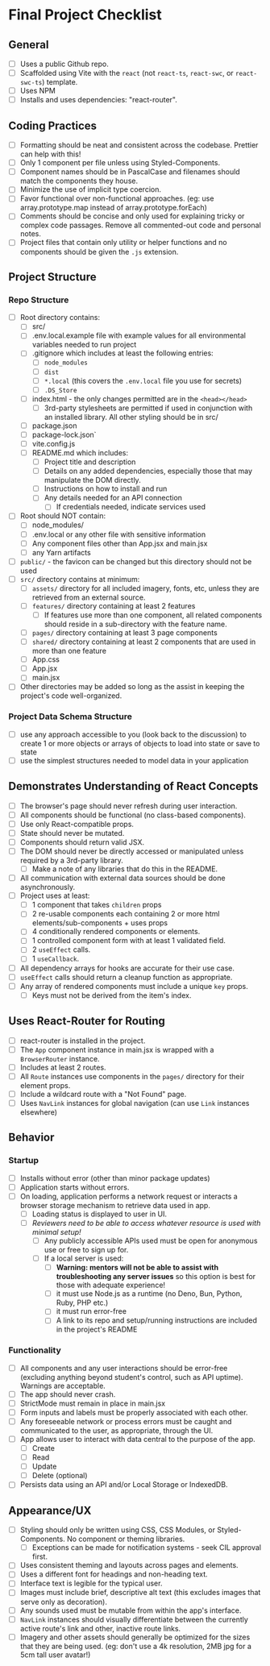 
# Final Project Checklist

## General

- [ ] Uses a public Github repo.
- [ ] Scaffolded using Vite with the `react` (not `react-ts`, `react-swc`, or `react-swc-ts`) template.
- [ ] Uses NPM
- [ ] Installs and uses dependencies: "react-router".

## Coding Practices

- [ ] Formatting should be neat and consistent across the codebase. Prettier can help with this!
- [ ] Only 1 component per file unless using Styled-Components.
- [ ] Component names should be in PascalCase and filenames should match the components they house.
- [ ] Minimize the use of implicit type coercion.
- [ ] Favor functional over non-functional approaches. (eg: use array.prototype.map instead of array.prototype.forEach)
- [ ] Comments should be concise and only used for explaining tricky or complex code passages. Remove all commented-out code and personal notes.
- [ ] Project files that contain only utility or helper functions and no components should be given the `.js` extension.

## Project Structure

### Repo Structure

- [ ] Root directory contains:
  - [ ] src/
  - [ ] .env.local.example file with example values for all environmental variables needed to run project
  - [ ] .gitignore which includes at least the following entries:
    - [ ] `node_modules`
    - [ ] `dist`
    - [ ] `*.local` (this covers the `.env.local` file you use for secrets)
    - [ ] `.DS_Store`
  - [ ] index.html - the only changes permitted are in the `<head></head>`
    - [ ] 3rd-party stylesheets are permitted if used in conjunction with an installed library. All other styling should be in src/
  - [ ] package.json
  - [ ] package-lock.json`
  - [ ] vite.config.js
  - [ ] README.md which includes:
    - [ ] Project title and description
    - [ ] Details on any added dependencies, especially those that may manipulate the DOM directly.
    - [ ] Instructions on how to install and run
    - [ ] Any details needed for an API connection
      - [ ] If credentials needed, indicate services used
- [ ] Root should NOT contain:
  - [ ] node_modules/
  - [ ] .env.local or any other file with sensitive information
  - [ ] Any component files other than App.jsx and main.jsx
  - [ ] any Yarn artifacts
- [ ] `public/` - the favicon can be changed but this directory should not be used
- [ ] `src/` directory contains at minimum:
  - [ ] `assets/` directory for all included imagery, fonts, etc, unless they are retrieved from an external source.
  - [ ] `features/` directory containing at least 2 features
    - [ ] If features use more than one component, all related components should reside in a sub-directory with the feature name.
  - [ ] `pages/` directory containing at least 3 page components
  - [ ] `shared/` directory containing at least 2 components that are used in more than one feature
  - [ ] App.css
  - [ ] App.jsx
  - [ ] main.jsx
- [ ] Other directories may be added so long as the assist in keeping the project's code well-organized.

### Project Data Schema Structure

- [ ] use any approach accessible to you (look back to the discussion) to create 1 or more objects or arrays of objects to load into state or save to state
- [ ] use the simplest structures needed to model data in your application

## Demonstrates Understanding of React Concepts

- [ ] The browser's page should never refresh during user interaction.
- [ ] All components should be functional (no class-based components).
- [ ] Use only React-compatible props.
- [ ] State should never be mutated.
- [ ] Components should return valid JSX.
- [ ] The DOM should never be directly accessed or manipulated unless required by a 3rd-party library.
  - [ ] Make a note of any libraries that do this in the README.
- [ ] All communication with external data sources should be done asynchronously.
- [ ] Project uses at least:
  - [ ] 1 component that takes `children` props
  - [ ] 2 re-usable components each containing 2 or more html elements/sub-components + uses props
  - [ ] 4 conditionally rendered components or elements.
  - [ ] 1 controlled component form with at least 1 validated field.
  - [ ] 2 `useEffect` calls.
  - [ ] 1 `useCallback`.
- [ ] All dependency arrays for hooks are accurate for their use case.
- [ ] `useEffect` calls should return a cleanup function as appropriate.
- [ ] Any array of rendered components must include a unique `key` props.
  - [ ] Keys must not be derived from the item's index.

## Uses React-Router for Routing

- [ ] react-router is installed in the project.
- [ ] The `App` component instance in main.jsx is wrapped with a `BrowserRouter` instance.
- [ ] Includes at least 2 routes.
- [ ] All `Route` instances use components in the `pages/` directory for their element props.
- [ ] Include a wildcard route with a "Not Found" page.
- [ ] Uses `NavLink` instances for global navigation (can use `Link` instances elsewhere)

## Behavior

### Startup

- [ ] Installs without error (other than minor package updates)
- [ ] Application starts without errors.
- [ ] On loading, application performs a network request or interacts a browser storage mechanism to retrieve data used in app.
  - [ ] Loading status is displayed to user in UI.
  - [ ] *Reviewers need to be able to access whatever resource is used with minimal setup!*
    - [ ] Any publicly accessible APIs used must be open for anonymous use or free to sign up for.
    - [ ] If a local server is used:
      - [ ] **Warning: mentors will not be able to assist with troubleshooting any server issues** so this option is best for those with adequate experience!
      - [ ] it must use Node.js as a runtime (no Deno, Bun, Python, Ruby, PHP etc.)
      - [ ] it must run error-free
      - [ ] A link to its repo and setup/running instructions are included in the project's README

### Functionality

- [ ] All components and any user interactions should be error-free (excluding anything beyond student's control, such as API uptime). Warnings are acceptable.
- [ ] The app should never crash.
- [ ] StrictMode must remain in place in main.jsx
- [ ] Form inputs and labels must be properly associated with each other.
- [ ] Any foreseeable network or process errors must be caught and communicated to the user, as appropriate, through the UI.
- [ ] App allows user to interact with data central to the purpose of the app.
  - [ ] Create
  - [ ] Read
  - [ ] Update
  - [ ] Delete (optional)
- [ ] Persists data using an API and/or Local Storage or IndexedDB.

## Appearance/UX

- [ ] Styling should only be written using CSS, CSS Modules, or Styled-Components. No component or theming libraries.
  - [ ] Exceptions can be made for notification systems - seek CIL approval first.
- [ ] Uses consistent theming and layouts across pages and elements.
- [ ] Uses a different font for headings and non-heading text.
- [ ] Interface text is legible for the typical user.
- [ ] Images must include brief, descriptive alt text (this excludes images that serve only as decoration).
- [ ] Any sounds used must be mutable from within the app's interface.
- [ ] `NavLink` instances should visually differentiate between the currently active route's link and other, inactive route links.
- [ ] Imagery and other assets should generally be optimized for the sizes that they are being used. (eg: don't use a 4k resolution, 2MB jpg for a 5cm tall user avatar!)
